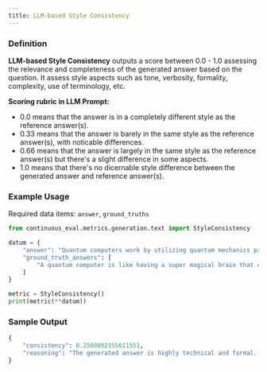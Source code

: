 ```yaml
---
title: LLM-based Style Consistency
---
```


### Definition

**LLM-based Style Consistency** outputs a score between 0.0 - 1.0 assessing the relevance and completeness of the generated answer based on the question. It assess style aspects such as tone, verbosity, formality, complexity, use of terminology, etc.

**Scoring rubric in LLM Prompt:**

- 0.0 means that the answer is in a completely different style as the reference answer(s).
- 0.33 means that the answer is barely in the same style as the reference answer(s), with noticable differences.
- 0.66 means that the answer is largely in the same style as the reference answer(s) but there's a slight difference in some aspects.
- 1.0 means that there's no dicernable style difference between the generated answer and reference answer(s).

### Example Usage

Required data items: `answer`, `ground_truths`

```python
from continuous_eval.metrics.generation.text import StyleConsistency

datum = {
    "answer": "Quantum computers work by utilizing quantum mechanics principles, specifically using qubits for complex computations.",
    "ground_truth_answers": [
        "A quantum computer is like having a super magical brain that can think about lots of different things all at the same time, really fast!"
    ]
}

metric = StyleConsistency()
print(metric(**datum))
```

### Sample Output

```python
{
    "consistency": 0.2500002355611551,
    "reasoning": "The generated answer is highly technical and formal. The reference answer uses a child-friendly comparison, making it much more accessible, while the generated answer would likely be less understandable to a general audience. This demonstrates a significant difference in style.",
}
```
